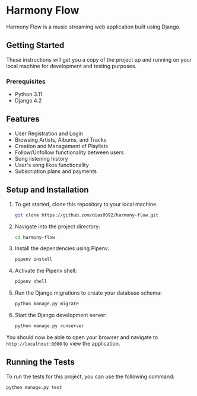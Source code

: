 # Harmony Flow

Harmony Flow is a music streaming web application built using Django.

## Getting Started

These instructions will get you a copy of the project up and running on your local machine for development and testing purposes.

### Prerequisites

- Python 3.11
- Django 4.2

## Features

- User Registration and Login
- Browsing Artists, Albums, and Tracks
- Creation and Management of Playlists
- Follow/Unfollow functionality between users
- Song listening history
- User's song likes functionality
- Subscription plans and payments


## Setup and Installation

1. To get started, clone this repository to your local machine.

    ```bash
    git clone https://github.com/dias0092/harmony-flow.git
    ```

2. Navigate into the project directory:

    ```bash
    cd harmony-flow
    ```

3. Install the dependencies using Pipenv:

    ```bash
    pipenv install
    ```
    

4. Activate the Pipenv shell:

    ```bash
    pipenv shell
    ```
    
    
5. Run the Django migrations to create your database schema:

    ```bash
    python manage.py migrate
    ```

6. Start the Django development server:

    ```bash
    python manage.py runserver
    ```

You should now be able to open your browser and navigate to `http://localhost:8000` to view the application.

## Running the Tests

To run the tests for this project, you can use the following command:

```bash
python manage.py test
